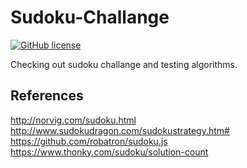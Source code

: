 # Sudoku-Challange

[![GitHub license](https://img.shields.io/badge/license-MIT-blue.svg)](https://github.com/cemusta/Sudoku-Challange/blob/master/LICENSE)

Checking out sudoku challange and testing algorithms.

## References

<http://norvig.com/sudoku.html>
<http://www.sudokudragon.com/sudokustrategy.htm#>
<https://github.com/robatron/sudoku.js>
<https://www.thonky.com/sudoku/solution-count>
